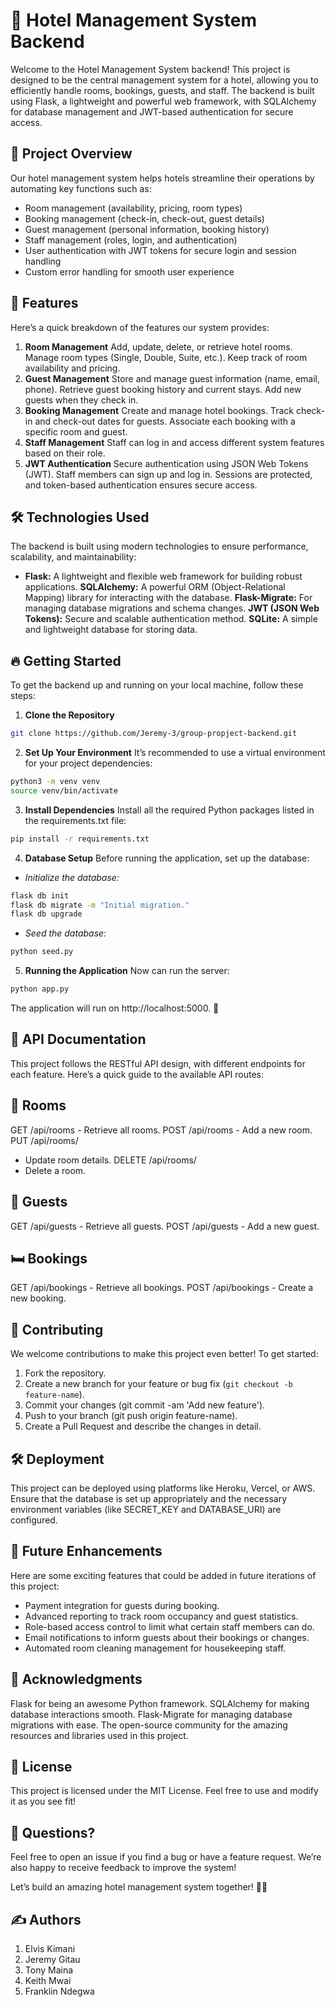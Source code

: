# 🏨 Hotel Management System Backend
Welcome to the Hotel Management System backend! This project is designed to be the central management system for a hotel, allowing you to efficiently handle rooms, bookings, guests, and staff. The backend is built using Flask, a lightweight and powerful web framework, with SQLAlchemy for database management and JWT-based authentication for secure access.

## 🚀 Project Overview
Our hotel management system helps hotels streamline their operations by automating key functions such as:

- Room management (availability, pricing, room types)
- Booking management (check-in, check-out, guest details)
- Guest management (personal information, booking history)
- Staff management (roles, login, and authentication)
- User authentication with JWT tokens for secure login and session handling
- Custom error handling for smooth user experience

## 🎯 Features
Here’s a quick breakdown of the features our system provides:

1. **Room Management**
Add, update, delete, or retrieve hotel rooms.
Manage room types (Single, Double, Suite, etc.).
Keep track of room availability and pricing.
2. **Guest Management**
Store and manage guest information (name, email, phone).
Retrieve guest booking history and current stays.
Add new guests when they check in.
3. **Booking Management**
Create and manage hotel bookings.
Track check-in and check-out dates for guests.
Associate each booking with a specific room and guest.
4. **Staff Management**
Staff can log in and access different system features based on their role.
5. **JWT Authentication**
Secure authentication using JSON Web Tokens (JWT).
Staff members can sign up and log in.
Sessions are protected, and token-based authentication ensures secure access.
## 🛠️ Technologies Used
The backend is built using modern technologies to ensure performance, scalability, and maintainability:

- **Flask:** A lightweight and flexible web framework for building robust applications.
**SQLAlchemy:** A powerful ORM (Object-Relational Mapping) library for interacting with the database.
**Flask-Migrate:** For managing database migrations and schema changes.
**JWT (JSON Web Tokens):** Secure and scalable authentication method.
**SQLite:** A simple and lightweight database for storing data.
## 🔥 Getting Started
To get the backend up and running on your local machine, follow these steps:

1. **Clone the Repository**
```bash
git clone https://github.com/Jeremy-3/group-propject-backend.git
```
2. **Set Up Your Environment**
It’s recommended to use a virtual environment for your project dependencies:

```bash
python3 -m venv venv
source venv/bin/activate
```
3. **Install Dependencies**
Install all the required Python packages listed in the requirements.txt file:

```bash
pip install -r requirements.txt
```
4. **Database Setup**
Before running the application, set up the database:

- *Initialize the database:*

```bash
flask db init
flask db migrate -m "Initial migration."
flask db upgrade
```
- *Seed the database:*
```bash
python seed.py
```

5. **Running the Application**
Now can run the server:

```bash
python app.py
```
The application will run on http://localhost:5000. 🎉

## 📖 API Documentation
This project follows the RESTful API design, with different endpoints for each feature. Here’s a quick guide to the available API routes:

## 🏨 Rooms
GET /api/rooms - Retrieve all rooms.
POST /api/rooms - Add a new room.
PUT /api/rooms/
- Update room details.
DELETE /api/rooms/
- Delete a room.
## 👤 Guests
GET /api/guests - Retrieve all guests.
POST /api/guests - Add a new guest.
## 🛏️ Bookings
GET /api/bookings - Retrieve all bookings.
POST /api/bookings - Create a new booking.

## 📝 Contributing
We welcome contributions to make this project even better! To get started:

1. Fork the repository.
2. Create a new branch for your feature or bug fix (`git checkout -b feature-name`).
3. Commit your changes (git commit -am 'Add new feature').
4. Push to your branch (git push origin feature-name).
5. Create a Pull Request and describe the changes in detail.

## 🛠️ Deployment
This project can be deployed using platforms like Heroku, Vercel, or AWS. Ensure that the database is set up appropriately and the necessary environment variables (like SECRET_KEY and DATABASE_URI) are configured.

## 🎉 Future Enhancements
Here are some exciting features that could be added in future iterations of this project:

- Payment integration for guests during booking.
- Advanced reporting to track room occupancy and guest statistics.
-  Role-based access control to limit what certain staff members can do.
- Email notifications to inform guests about their bookings or changes.
- Automated room cleaning management for housekeeping staff.
## 🙏 Acknowledgments
Flask for being an awesome Python framework.
SQLAlchemy for making database interactions smooth.
Flask-Migrate for managing database migrations with ease.
The open-source community for the amazing resources and libraries used in this project.
## 📜 License
This project is licensed under the MIT License. Feel free to use and modify it as you see fit!

## 🧐 Questions?
Feel free to open an issue if you find a bug or have a feature request. We’re also happy to receive feedback to improve the system!

Let’s build an amazing hotel management system together! 🏨✨

## ✍️ Authors

1. Elvis Kimani
2. Jeremy Gitau
3. Tony Maina
4. Keith Mwai
5. Franklin Ndegwa